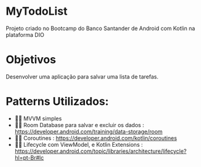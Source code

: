 # MyTodoList
Projeto criado no Bootcamp do Banco Santander de Android com Kotlin na plataforma DIO

# Objetivos
Desenvolver uma aplicação para salvar uma lista de tarefas.

# Patterns Utilizados:
- 👨‍💻 MVVM simples
- 👨‍💻	Room Database para salvar e excluir os dados : https://developer.android.com/training/data-storage/room
- 👨‍💻	Coroutines : https://developer.android.com/kotlin/coroutines
- 👨‍💻 Lifecycle com ViewModel, e Kotlin Extensions : https://developer.android.com/topic/libraries/architecture/lifecycle?hl=pt-Br#lc

#
